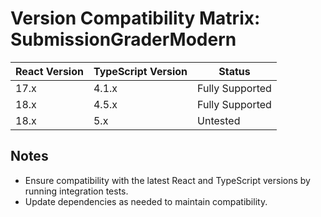 # Version Compatibility Matrix: SubmissionGraderModern

| React Version | TypeScript Version | Status         |
|---------------|--------------------|----------------|
| 17.x          | 4.1.x              | Fully Supported|
| 18.x          | 4.5.x              | Fully Supported|
| 18.x          | 5.x                | Untested       |

## Notes

- Ensure compatibility with the latest React and TypeScript versions by running integration tests.
- Update dependencies as needed to maintain compatibility.